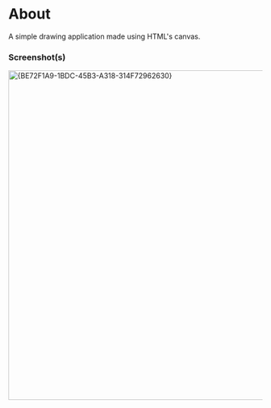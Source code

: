 # About

A simple drawing application made using HTML's canvas.

### Screenshot(s)

<img width="672" height="654" alt="{BE72F1A9-1BDC-45B3-A318-314F72962630}" src="https://github.com/user-attachments/assets/07150463-f133-4a73-8899-9766b0daa3e5" />
